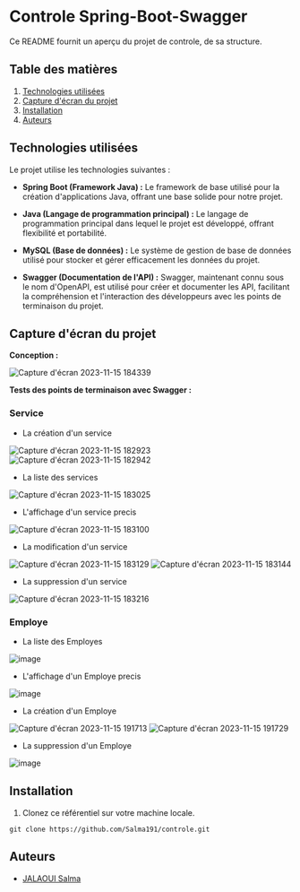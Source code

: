 # Controle Spring-Boot-Swagger

Ce README fournit un aperçu du projet de controle, de sa structure.

## Table des matières
1. [Technologies utilisées](#technologies-utilisées)
2. [Capture d'écran du projet](#capture-décran-du-projet)
3. [Installation](#installation)
4. [Auteurs](#auteurs)


## Technologies utilisées
Le projet utilise les technologies suivantes :

- **Spring Boot (Framework Java) :** Le framework de base utilisé pour la création d'applications Java, offrant une base solide pour notre projet.

- **Java (Langage de programmation principal) :** Le langage de programmation principal dans lequel le projet est développé, offrant flexibilité et portabilité.

- **MySQL (Base de données) :** Le système de gestion de base de données utilisé pour stocker et gérer efficacement les données du projet.

- **Swagger (Documentation de l'API) :** Swagger, maintenant connu sous le nom d'OpenAPI, est utilisé pour créer et documenter les API, facilitant la compréhension et l'interaction des développeurs avec les points de terminaison du projet.

## Capture d'écran du projet
**Conception :**

![Capture d'écran 2023-11-15 184339](https://github.com/Salma191/controleJEE/assets/116913855/0a9b33db-29fa-4a8b-9f1d-4bd87659e0f2)





**Tests des points de terminaison avec Swagger :**

### Service


- La création d'un service

![Capture d'écran 2023-11-15 182923](https://github.com/Salma191/controleJEE/assets/116913855/7ebfb00f-ccf4-48fd-8870-969c02c84cc2)
![Capture d'écran 2023-11-15 182942](https://github.com/Salma191/controleJEE/assets/116913855/768feb7b-8e76-4682-a77c-0bdc724cd57e)


- La liste des services

![Capture d'écran 2023-11-15 183025](https://github.com/Salma191/controleJEE/assets/116913855/0a0a0ae7-9bc5-4234-a803-095d1f29305e)

- L'affichage d'un service precis

![Capture d'écran 2023-11-15 183100](https://github.com/Salma191/controleJEE/assets/116913855/47461a64-167c-454b-8423-680a32f9d486)


- La modification d'un service

![Capture d'écran 2023-11-15 183129](https://github.com/Salma191/controleJEE/assets/116913855/22f0bb37-5b87-45ed-a023-efd4907b7493)
![Capture d'écran 2023-11-15 183144](https://github.com/Salma191/controleJEE/assets/116913855/ee3aa85a-1bf8-4e74-9ce8-1cec995f6a8b)


- La suppression d'un service

![Capture d'écran 2023-11-15 183216](https://github.com/Salma191/controleJEE/assets/116913855/226ae5b4-db6f-4a98-9a1e-0006c43bede2)

### Employe

- La liste des Employes

![image](https://github.com/Salma191/controleJEE/assets/116913855/48fc0f66-e3de-4b7f-abcc-82ad891957e2)

- L'affichage d'un Employe precis

![image](https://github.com/Salma191/controleJEE/assets/116913855/6f7b9353-64c0-4871-bf1c-1f44ecac346b)

- La création d'un Employe

![Capture d'écran 2023-11-15 191713](https://github.com/Salma191/controleJEE/assets/116913855/c8623f81-5ae0-4f16-8b25-e070573b00f4)
![Capture d'écran 2023-11-15 191729](https://github.com/Salma191/controleJEE/assets/116913855/e4a6580d-eee4-49b6-9244-7811900529bd)



- La suppression d'un Employe

![image](https://github.com/Salma191/controleJEE/assets/116913855/57809762-94b4-4f95-8318-5d2f29640c2a)




## Installation

1. Clonez ce référentiel sur votre machine locale.

```shell
git clone https://github.com/Salma191/controle.git
```
## Auteurs

- [JALAOUI Salma](https://github.com/Salma191) 

